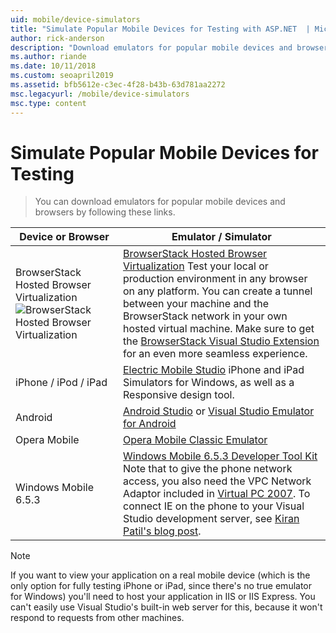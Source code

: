 ```yaml
---
uid: mobile/device-simulators
title: "Simulate Popular Mobile Devices for Testing with ASP.NET  | Microsoft Docs"
author: rick-anderson
description: "Download emulators for popular mobile devices and browsers to test with your ASP.NET application. Includes iPhone, Android, BrowserStack and more."
ms.author: riande
ms.date: 10/11/2018
ms.custom: seoapril2019
ms.assetid: bfb5612e-c3ec-4f28-b43b-63d781aa2272
msc.legacyurl: /mobile/device-simulators
msc.type: content
---
```

# Simulate Popular Mobile Devices for Testing

> You can download emulators for popular mobile devices and browsers by following these links.

| Device or Browser | Emulator / Simulator |
| --- | --- |
| BrowserStack Hosted Browser Virtualization ![BrowserStack Hosted Browser Virtualization](device-simulators/_static/image1.png) | [BrowserStack Hosted Browser Virtualization](http://browserstack.com) Test your local or production environment in any browser on any platform. You can create a tunnel between your machine and the BrowserStack network in your own hosted virtual machine. Make sure to get the [BrowserStack Visual Studio Extension](https://marketplace.visualstudio.com/items?itemName=browserstackcom.BrowserStack) for an even more seamless experience. |
| iPhone / iPod / iPad | [Electric Mobile Studio](http://www.electricplum.com/studio.aspx) iPhone and iPad Simulators for Windows, as well as a Responsive design tool. |
| Android | [Android Studio](https://developer.android.com/studio/) or [Visual Studio Emulator for Android](https://visualstudio.microsoft.com/vs/msft-android-emulator/) |
| Opera Mobile | [Opera Mobile Classic Emulator](https://www.opera.com/developer/mobile-emulator) |
| Windows Mobile 6.5.3 | [Windows Mobile 6.5.3 Developer Tool Kit](https://www.microsoft.com/downloads/en/details.aspx?FamilyID=c0213f68-2e01-4e5c-a8b2-35e081dcf1ca&amp;displaylang=en) Note that to give the phone network access, you also need the VPC Network Adaptor included in [Virtual PC 2007](https://www.microsoft.com/downloads/en/details.aspx?FamilyID=04d26402-3199-48a3-afa2-2dc0b40a73b6&amp;DisplayLang=en). To connect IE on the phone to your Visual Studio development server, see [Kiran Patil's blog post](http://kiranpatils.wordpress.com/2009/11/19/access-internetlocal-website-from-your-windows-mobile-device-emulators/). |

> [!NOTE]
> If you want to view your application on a real mobile device (which is the only option for fully testing iPhone or iPad, since there's no true emulator for Windows) you'll need to host your application in IIS or IIS Express. You can't easily use Visual Studio's built-in web server for this, because it won't respond to requests from other machines.
